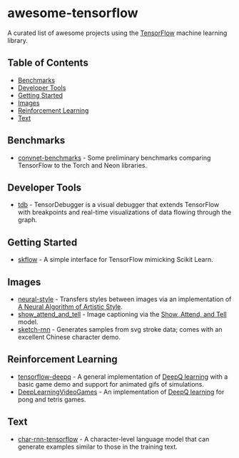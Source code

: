 # awesome-tensorflow
A curated list of awesome projects using the [TensorFlow](https://github.com/tensorflow/tensorflow/) machine learning library.

## Table of Contents

- [Benchmarks](#benchmarks)
- [Developer Tools](#developer-tools)
- [Getting Started](#getting-started)
- [Images](#images)
- [Reinforcement Learning](#reinforcement-learning)
- [Text](#text)

## Benchmarks

- [convnet-benchmarks](https://github.com/soumith/convnet-benchmarks/issues/66) - Some preliminary benchmarks comparing TensorFlow to the Torch and Neon libraries.


## Developer Tools

- [tdb](https://github.com/ericjang/tdb) - TensorDebugger is a visual debugger that extends TensorFlow with breakpoints and real-time visualizations of data flowing through the graph.


## Getting Started

- [skflow](https://github.com/google/skflow) - A simple interface for TensorFlow mimicking Scikit Learn.


## Images

- [neural-style](https://github.com/anishathalye/neural-style) - Transfers styles between images via an implementation of [A Neural Algorithm of Artistic Style](http://arxiv.org/pdf/1508.06576v2.pdf).
- [show_attend_and_tell](https://github.com/jazzsaxmafia/show_attend_and_tell.tensorflow) - Image captioning via the [Show, Attend, and Tell](http://arxiv.org/abs/1502.03044) model.
- [sketch-rnn](https://github.com/hardmaru/sketch-rnn/) - Generates samples from svg stroke data; comes with an excellent Chinese character demo.


## Reinforcement Learning

- [tensorflow-deepq](https://github.com/nivwusquorum/tensorflow-deepq) - A general implementation of [DeepQ learning](http://arxiv.org/abs/1312.5602) with a basic game demo and support for animated gifs of simulations.
- [DeepLearningVideoGames](https://github.com/asrivat1/DeepLearningVideoGames) - An implementation of [DeepQ learning](http://arxiv.org/abs/1312.5602) for pong and tetris games.


## Text

- [char-rnn-tensorflow](https://github.com/sherjilozair/char-rnn-tensorflow) - A character-level language model that can generate examples similar to those in the training text.
